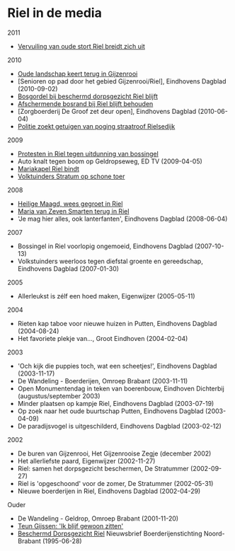 # Riel in de media

2011
- [Vervuiling van oude stort Riel breidt zich uit](2011-09-29-vervuiling-van-oude-stort-riel-breidt-zich-uit)

2010
- [Oude landschap keert terug in Gijzenrooi](2010-09-10-oude-landschap-keert-terug-in-gijzenrooi)
- [Senioren op pad door het gebied Gijzenrooi/Riel], Eindhovens Dagblad (2010-09-02)
- [Bosgordel bij beschermd dorpsgezicht Riel blijft](2010-08-22-bosgordel-bij-beschermd-dorpsgezicht-riel-blijft)
- [Afschermende bosrand bij Riel blijft behouden](2010-08-14-afschermende-bosrand-bij-riel-blijft-behouden)
- [Zorgboerderij De Groof zet deur open], Eindhovens Dagblad (2010-06-04)
- [Politie zoekt getuigen van poging straatroof Rielsedijk](2010-03-26-politie-zoekt-getuigen-van-poging-straatroof-rielsedijk)

2009
- [Protesten in Riel tegen uitdunning van bossingel](2009-06-06-protesten-in-riel-tegen-uitdunning-van-bossingel.md)
- Auto knalt tegen boom op Geldropseweg, ED TV (2009-04-05)
- [Mariakapel Riel bindt](2009-02-11-mariakapel-riel-bindt)
- [Volktuinders Stratum op schone toer](2009-02-10-volkstuinders-stratum-op-schone-toer)

2008
- [Heilige Maagd, wees gegroet in Riel](2008-09-16-heilige-maagd-wees-gegroet-in-riel)
- [Maria van Zeven Smarten terug in Riel](2008-07-24-maria-van-zeven-smarten-terug-in-riel)
- 'Je mag hier alles, ook lanterfanten', Eindhovens Dagblad (2008-06-04)

2007
- Bossingel in Riel voorlopig ongemoeid, Eindhovens Dagblad (2007-10-13)
- Volkstuinders weerloos tegen diefstal groente en gereedschap, Eindhovens Dagblad (2007-01-30)

2005
- Allerleukst is zélf een hoed maken, Eigenwijzer (2005-05-11)

2004
- Rieten kap taboe voor nieuwe huizen in Putten, Eindhovens Dagblad (2004-08-24)
- Het favoriete plekje van..., Groot Eindhoven (2004-02-04)

2003
- 'Och kijk die puppies toch, wat een scheetjes!', Eindhovens Dagblad (2003-11-17)
- De Wandeling - Boerderijen, Omroep Brabant (2003-11-11)
- Open Monumentendag in teken van boerenbouw, Eindhoven Dichterbij (augustus/september 2003)
- Minder plaatsen op kampje Riel, Eindhovens Dagblad (2003-07-19)
- Op zoek naar het oude buurtschap Putten, Eindhovens Dagblad (2003-04-09)
- De paradijsvogel is uitgeschilderd, Eindhovens Dagblad (2003-02-12)

2002
- De buren van Gijzenrooi, Het Gijzenrooise Zegje (december 2002)
- Het allerliefste paard, Eigenwijzer (2002-11-27)
- Riel: samen het dorpsgezicht beschermen, De Stratummer (2002-09-27)
- Riel is 'opgeschoond' voor de zomer, De Stratummer (2002-05-31)
- Nieuwe boerderijen in Riel, Eindhovens Dagblad (2002-04-29)

Ouder
- De Wandeling - Geldrop, Omroep Brabant (2001-11-20)
- [Teun Gijssen: 'Ik blijf gewoon zitten'](1999-06-30-teun-gijssen-ik-blijf-gewoon-zitten)
- [Beschermd Dorpsgezicht Riel](1995-06-28-beschermd-dorpsgezicht-riel) Nieuwsbrief Boerderijenstichting Noord-Brabant (1995-06-28)
